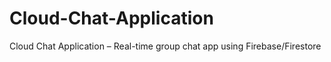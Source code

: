 # Cloud-Chat-Application
Cloud Chat Application – Real-time group chat app using Firebase/Firestore
